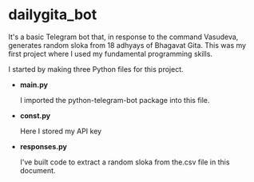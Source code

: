 # dailygita_bot
It's a basic Telegram bot that, in response to the command Vasudeva, generates random sloka from 18 adhyays of Bhagavat Gita.
This was my first project where I used my fundamental programming skills.

I started by making three Python files for this project.
- **main.py**

    I imported the python-telegram-bot package into this file.
    
- **const.py**

    Here I stored my API key 
    
- **responses.py**

    I've built code to extract a random sloka from the.csv file in this document.
